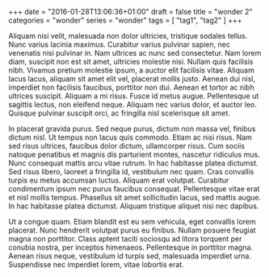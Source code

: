 +++
date = "2016-01-28T13:06:36+01:00"
draft = false
title = "wonder 2"
categories = "wonder"
series = "wonder"
tags = [ "tag1", "tag2" ]
+++

Aliquam nisi velit, malesuada non dolor ultricies, tristique sodales tellus. Nunc varius lacinia maximus. Curabitur varius pulvinar sapien, nec venenatis nisi pulvinar in. Nam ultrices ac nunc sed consectetur. Nam lorem diam, suscipit non est sit amet, ultricies molestie nisi. Nullam quis facilisis nibh. Vivamus pretium molestie ipsum, a auctor elit facilisis vitae. Aliquam lacus lacus, aliquam sit amet elit vel, placerat mollis justo. Aenean dui nisl, imperdiet non facilisis faucibus, porttitor non dui. Aenean et tortor ac nibh ultrices suscipit. Aliquam a mi risus. Fusce id metus augue. Pellentesque ut sagittis lectus, non eleifend neque. Aliquam nec varius dolor, et auctor leo. Quisque pulvinar suscipit orci, ac fringilla nisl scelerisque sit amet.

In placerat gravida purus. Sed neque purus, dictum non massa vel, finibus dictum nisl. Ut tempus non lacus quis commodo. Etiam ac nisi risus. Nam sed risus ultrices, faucibus dolor dictum, ullamcorper risus. Cum sociis natoque penatibus et magnis dis parturient montes, nascetur ridiculus mus. Nunc consequat mattis arcu vitae rutrum. In hac habitasse platea dictumst. Sed risus libero, laoreet a fringilla id, vestibulum nec quam. Cras convallis turpis eu metus accumsan luctus. Aliquam erat volutpat. Curabitur condimentum ipsum nec purus faucibus consequat. Pellentesque vitae erat et nisl mollis tempus. Phasellus sit amet sollicitudin lacus, sed mattis augue. In hac habitasse platea dictumst. Aliquam tristique aliquet nisi nec dapibus.

Ut a congue quam. Etiam blandit est eu sem vehicula, eget convallis lorem placerat. Nunc hendrerit volutpat purus eu finibus. Nullam posuere feugiat magna non porttitor. Class aptent taciti sociosqu ad litora torquent per conubia nostra, per inceptos himenaeos. Pellentesque in porttitor magna. Aenean risus neque, vestibulum id turpis sed, malesuada imperdiet urna. Suspendisse nec imperdiet lorem, vitae lobortis erat.
